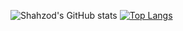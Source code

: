 ![Shahzod's GitHub stats](https://github-readme-stats.vercel.app/api?username=Shahzod222&show_icons=true&count_private=true&theme=buefy)
[![Top Langs](https://github-readme-stats.vercel.app/api/top-langs/?username=Shahzod222)](https://github.com/anuraghazra/github-readme-stats)

